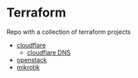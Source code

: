 # Terraform

Repo with a collection of terraform projects

- [cloudflare](./cloudflare)
  - [cloudflare DNS](./cloudflare/cloudflare_dns)
- [openstack](./openstack)
- [mikrotik](./mikrotik)

